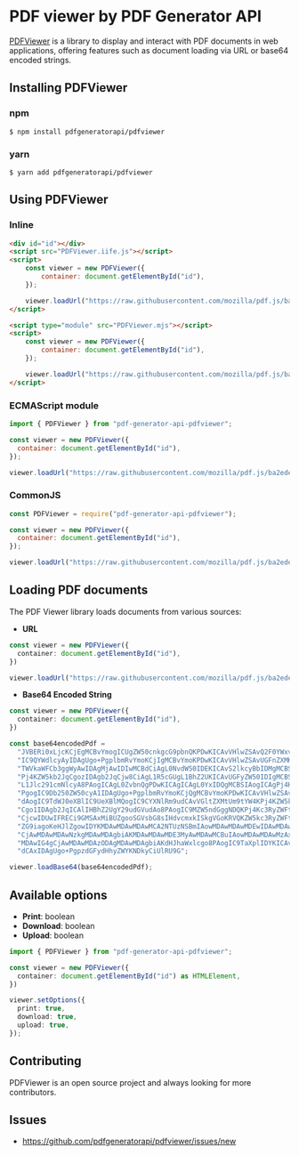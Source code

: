 # PDF viewer by PDF Generator API

[PDFViewer](http://pdfviewer.com/) is a library to display and interact with PDF documents in web applications,
offering features such as document loading via URL or base64 encoded strings.

## Installing PDFViewer

### npm
    $ npm install pdfgeneratorapi/pdfviewer
### yarn
    $ yarn add pdfgeneratorapi/pdfviewer

## Using PDFViewer

### Inline

```html
<div id="id"></div>
<script src="PDFViewer.iife.js"></script>
<script>
    const viewer = new PDFViewer({
        container: document.getElementById("id"),
    });

    viewer.loadUrl("https://raw.githubusercontent.com/mozilla/pdf.js/ba2edeae/examples/learning/helloworld.pdf");
</script>
```
```html
<script type="module" src="PDFViewer.mjs"></script>
<script>
    const viewer = new PDFViewer({
        container: document.getElementById("id"),
    });

    viewer.loadUrl("https://raw.githubusercontent.com/mozilla/pdf.js/ba2edeae/examples/learning/helloworld.pdf");
</script>
```

### ECMAScript module

```javascript
import { PDFViewer } from "pdf-generator-api-pdfviewer";

const viewer = new PDFViewer({
  container: document.getElementById("id"),
});

viewer.loadUrl("https://raw.githubusercontent.com/mozilla/pdf.js/ba2edeae/examples/learning/helloworld.pdf");
```

### CommonJS

```javascript
const PDFViewer = require("pdf-generator-api-pdfviewer");

const viewer = new PDFViewer({
  container: document.getElementById("id"),
});

viewer.loadUrl("https://raw.githubusercontent.com/mozilla/pdf.js/ba2edeae/examples/learning/helloworld.pdf");
```

## Loading PDF documents

The PDF Viewer library loads documents from various sources:

+ **URL**

```typescript
const viewer = new PDFViewer({
  container: document.getElementById("id"),
})

viewer.loadUrl("https://raw.githubusercontent.com/mozilla/pdf.js/ba2edeae/examples/learning/helloworld.pdf");
```

+ **Base64 Encoded String**

```typescript
const viewer = new PDFViewer({
  container: document.getElementById("id"),
})

const base64encodedPdf =
  "JVBERi0xLjcKCjEgMCBvYmogICUgZW50cnkgcG9pbnQKPDwKICAvVHlwZSAvQ2F0YWxvZwog" +
  "IC9QYWdlcyAyIDAgUgo+PgplbmRvYmoKCjIgMCBvYmoKPDwKICAvVHlwZSAvUGFnZXMKICAv" +
  "TWVkaWFCb3ggWyAwIDAgMjAwIDIwMCBdCiAgL0NvdW50IDEKICAvS2lkcyBbIDMgMCBSIF0K" +
  "Pj4KZW5kb2JqCgozIDAgb2JqCjw8CiAgL1R5cGUgL1BhZ2UKICAvUGFyZW50IDIgMCBSCiAg" +
  "L1Jlc291cmNlcyA8PAogICAgL0ZvbnQgPDwKICAgICAgL0YxIDQgMCBSIAogICAgPj4KICA+" +
  "PgogIC9Db250ZW50cyA1IDAgUgo+PgplbmRvYmoKCjQgMCBvYmoKPDwKICAvVHlwZSAvRm9u" +
  "dAogIC9TdWJ0eXBlIC9UeXBlMQogIC9CYXNlRm9udCAvVGltZXMtUm9tYW4KPj4KZW5kb2Jq" +
  "Cgo1IDAgb2JqICAlIHBhZ2UgY29udGVudAo8PAogIC9MZW5ndGggNDQKPj4Kc3RyZWFtCkJU" +
  "CjcwIDUwIFRECi9GMSAxMiBUZgooSGVsbG8sIHdvcmxkISkgVGoKRVQKZW5kc3RyZWFtCmVu" +
  "ZG9iagoKeHJlZgowIDYKMDAwMDAwMDAwMCA2NTUzNSBmIAowMDAwMDAwMDEwIDAwMDAwIG4g" +
  "CjAwMDAwMDAwNzkgMDAwMDAgbiAKMDAwMDAwMDE3MyAwMDAwMCBuIAowMDAwMDAwMzAxIDAw" +
  "MDAwIG4gCjAwMDAwMDAzODAgMDAwMDAgbiAKdHJhaWxlcgo8PAogIC9TaXplIDYKICAvUm9v" +
  "dCAxIDAgUgo+PgpzdGFydHhyZWYKNDkyCiUlRU9G";

viewer.loadBase64(base64encodedPdf);
```

## Available options
- **Print**: boolean
- **Download**: boolean
- **Upload**: boolean

```typescript
import { PDFViewer } from "pdf-generator-api-pdfviewer";

const viewer = new PDFViewer({
  container: document.getElementById("id") as HTMLElement,
})

viewer.setOptions({
  print: true,
  download: true,
  upload: true,
});
```

## Contributing

PDFViewer is an open source project and always looking for more contributors.

## Issues

+ https://github.com/pdfgeneratorapi/pdfviewer/issues/new
